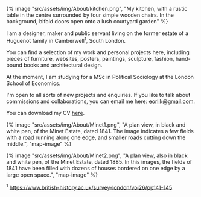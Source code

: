 {% image "src/assets/img/About/kitchen.png", "My kitchen, with a rustic table in the centre surrounded by four simple wooden chairs. In the background, bifold doors open onto a lush courtyard garden" %}

I am a designer, maker and public servant living on the former estate of a Huguenot family in Camberwell<sup>1</sup>, South London. 

You can find a selection of my work and personal projects here, including pieces of furniture, websites, posters, paintings, sculpture, fashion, hand-bound books and architectural design. 

At the moment, I am studying for a MSc in Political Sociology at the London School of Economics.

I'm open to all sorts of new projects and enquiries. If you like to talk about commissions and collaborations, you can email me here: eorlik@gmail.com.

You can download my CV <a href="/assets/edward-orlik-cv-2022.pdf">here</a>.

<style>
    .map-image>img {
        display: block; 
        margin: 0 auto 3em auto
    }
</style>

{% image "src/assets/img/About/Minet1.png", "A plan view, in black and white pen, of the Minet Estate, dated 1841. The image indicates a few fields with a road running along one edge, and smaller roads cutting down the middle.", "map-image" %}

{% image "src/assets/img/About/Minet2.png", "A plan view, also in black and white pen, of the Minet Estate, dated 1885. In this images, the fields of 1841 have been filled with dozens of houses bordered on one edge by a large open space.", "map-image" %}

<sup>1</sup> https://www.british-history.ac.uk/survey-london/vol26/pp141-145
